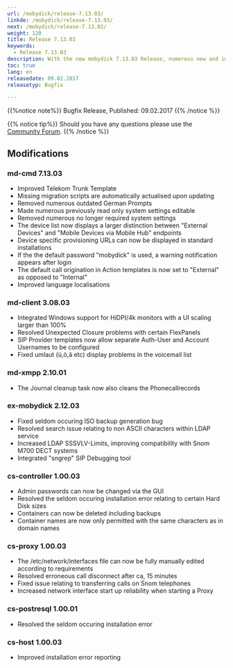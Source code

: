 ```yaml
---
url: /mobydick/release-7.13.03/
linkde: /mobydick/release-7.13.03/
next: /mobydick/release-7.13.02/
weight: 120
title: Release 7.13.03
keywords:
  - Release 7.13.03
description: With the new mobydick 7.13.03 Release, numerous new and improved functions are now available.
toc: true
lang: en
releasedate: 09.02.2017
releasetyp: Bugfix

---
```


{{%notice note%}}
Bugfix Release, Published: 09.02.2017
{{% /notice %}}

{{% notice tip%}}
Should you have any questions please use the [Community Forum](http://community.pascom.net/forum.php?langid=6 "Visit our Forum").
{{% /notice %}}

## Modifications

### md-cmd 7.13.03

* Improved Telekom Trunk Template
* Missing migration scripts are automatically actualised upon updating
* Removed numerous outdated German Prompts
* Made numerous previously read only system settings editable
* Removed numerous no longer required system settings
* The device list now displays a larger distinction between "External Devices" and "Mobile Devices via Mobile Hub" endpoints
* Device specific provisioning URLs can now be displayed in standard installations
* If the the default password "mobydick" is used, a warning notification appears after login
* The default call origination in Action templates is now set to "External" as opposed to "Internal"
* Improved language localisations


### md-client 3.08.03

* Integrated Windows support for HiDPI/4k monitors with a UI scaling larger than 100%
* Resolved Unexpected Closure problems with certain FlexPanels
* SIP Provider templates now allow separate Auth-User and Account Usernames to be configured
* Fixed umlaut (ü,ö,ä etc) display problems in the voicemail list


### md-xmpp 2.10.01

* The Journal cleanup task now also cleans the Phonecallrecords


### ex-mobydick 2.12.03

* Fixed seldom occuring ISO backup generation bug
* Resolved search issue relating to non ASCII characters within LDAP service
* Increased LDAP SSSVLV-Limits, improving compatibility with Snom M700 DECT systems
* Integrated "sngrep" SIP Debugging tool


### cs-controller 1.00.03

* Admin passwords can now be changed via the GUI
* Resolved the seldom occuring installation error relating to certain Hard Disk sizes
* Containers can now be deleted including backups
* Container names are now only permitted with the same characters as in domain names


### cs-proxy 1.00.03

* The /etc/network/interfaces file can now be fully manually edited according to requirements
* Resolved erroneous call disconnect after ca, 15 minutes
* Fixed issue relating to transferring calls on Snom telephones
* Increased network interface start up reliability when starting a Proxy


### cs-postresql 1.00.01

* Resolved the seldom occuring installation error


### cs-host 1.00.03

* Improved installation error reporting